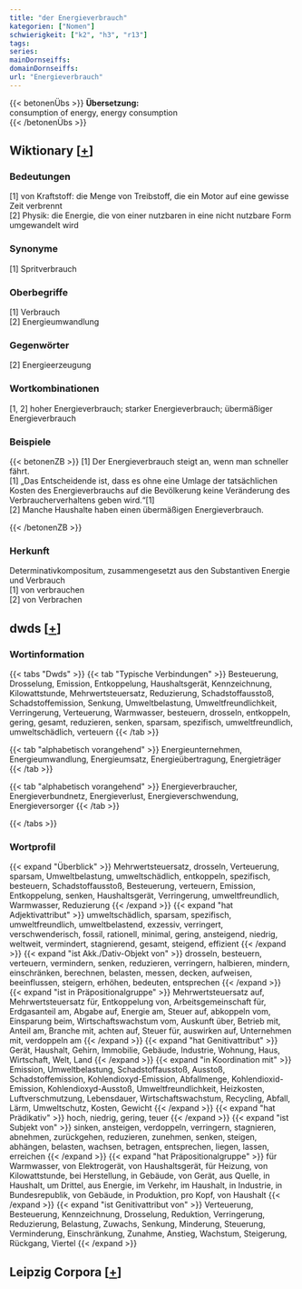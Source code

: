 ```yaml
---
title: "der Energieverbrauch"
kategorien: ["Nomen"]
schwierigkeit: ["k2", "h3", "r13"]
tags:
series:
mainDornseiffs:
domainDornseiffs:
url: "Energieverbrauch"
---
```


{{< betonenÜbs >}}
**Übersetzung:**  
consumption of energy, energy consumption  
{{< /betonenÜbs >}}

## Wiktionary [[+](https://de.wiktionary.org/wiki/Energieverbrauch)]

### Bedeutungen
[1] von Kraftstoff: die Menge von Treibstoff, die ein Motor auf eine gewisse Zeit verbrennt  
[2] Physik: die Energie, die von einer nutzbaren in eine nicht nutzbare Form umgewandelt wird  

### Synonyme
[1] Spritverbrauch  

### Oberbegriffe
[1] Verbrauch  
[2] Energieumwandlung  

### Gegenwörter
[2] Energieerzeugung  

### Wortkombinationen
[1, 2] hoher Energieverbrauch; starker Energieverbrauch; übermäßiger Energieverbrauch  

### Beispiele
{{< betonenZB >}}
[1] Der Energieverbrauch steigt an, wenn man schneller fährt.  
[1] „Das Entscheidende ist, dass es ohne eine  Umlage der tatsächlichen Kosten des Energieverbrauchs auf die Bevölkerung keine Veränderung des Verbraucherverhaltens geben wird.“[1]  
[2] Manche Haushalte haben einen übermäßigen Energieverbrauch.  

{{< /betonenZB >}}
### Herkunft
Determinativkompositum, zusammengesetzt aus den Substantiven Energie und Verbrauch  
[1] von verbrauchen  
[2] von Verbrachen  



## dwds [[+](https://www.dwds.de/wb/Energieverbrauch)]

### Wortinformation
{{< tabs "Dwds" >}}
{{< tab "Typische Verbindungen" >}}
Besteuerung, Drosselung, Emission, Entkoppelung, Haushaltsgerät, Kennzeichnung, Kilowattstunde, Mehrwertsteuersatz, Reduzierung, Schadstoffausstoß, Schadstoffemission, Senkung, Umweltbelastung, Umweltfreundlichkeit, Verringerung, Verteuerung, Warmwasser, besteuern, drosseln, entkoppeln, gering, gesamt, reduzieren, senken, sparsam, spezifisch, umweltfreundlich, umweltschädlich, verteuern
{{< /tab >}}

{{< tab "alphabetisch vorangehend" >}}
Energieunternehmen, Energieumwandlung, Energieumsatz, Energieübertragung, Energieträger
{{< /tab >}}

{{< tab "alphabetisch vorangehend" >}}
Energieverbraucher, Energieverbundnetz, Energieverlust, Energieverschwendung, Energieversorger
{{< /tab >}}

{{< /tabs >}}

### Wortprofil
{{< expand "Überblick" >}} Mehrwertsteuersatz, drosseln, Verteuerung, sparsam, Umweltbelastung, umweltschädlich, entkoppeln, spezifisch, besteuern, Schadstoffausstoß, Besteuerung, verteuern, Emission, Entkoppelung, senken, Haushaltsgerät, Verringerung, umweltfreundlich, Warmwasser, Reduzierung {{< /expand >}}
{{< expand "hat Adjektivattribut" >}} umweltschädlich, sparsam, spezifisch, umweltfreundlich, umweltbelastend, exzessiv, verringert, verschwenderisch, fossil, rationell, minimal, gering, ansteigend, niedrig, weltweit, vermindert, stagnierend, gesamt, steigend, effizient {{< /expand >}}
{{< expand "ist Akk./Dativ-Objekt von" >}} drosseln, besteuern, verteuern, vermindern, senken, reduzieren, verringern, halbieren, mindern, einschränken, berechnen, belasten, messen, decken, aufweisen, beeinflussen, steigern, erhöhen, bedeuten, entsprechen {{< /expand >}}
{{< expand "ist in Präpositionalgruppe" >}} Mehrwertsteuersatz auf, Mehrwertsteuersatz für, Entkoppelung von, Arbeitsgemeinschaft für, Erdgasanteil am, Abgabe auf, Energie am, Steuer auf, abkoppeln vom, Einsparung beim, Wirtschaftswachstum vom, Auskunft über, Betrieb mit, Anteil am, Branche mit, achten auf, Steuer für, auswirken auf, Unternehmen mit, verdoppeln am {{< /expand >}}
{{< expand "hat Genitivattribut" >}} Gerät, Haushalt, Gehirn, Immobilie, Gebäude, Industrie, Wohnung, Haus, Wirtschaft, Welt, Land {{< /expand >}}
{{< expand "in Koordination mit" >}} Emission, Umweltbelastung, Schadstoffausstoß, Ausstoß, Schadstoffemission, Kohlendioxyd-Emission, Abfallmenge, Kohlendioxid-Emission, Kohlendioxyd-Ausstoß, Umweltfreundlichkeit, Heizkosten, Luftverschmutzung, Lebensdauer, Wirtschaftswachstum, Recycling, Abfall, Lärm, Umweltschutz, Kosten, Gewicht {{< /expand >}}
{{< expand "hat Prädikativ" >}} hoch, niedrig, gering, teuer {{< /expand >}}
{{< expand "ist Subjekt von" >}} sinken, ansteigen, verdoppeln, verringern, stagnieren, abnehmen, zurückgehen, reduzieren, zunehmen, senken, steigen, abhängen, belasten, wachsen, betragen, entsprechen, liegen, lassen, erreichen {{< /expand >}}
{{< expand "hat Präpositionalgruppe" >}} für Warmwasser, von Elektrogerät, von Haushaltsgerät, für Heizung, von Kilowattstunde, bei Herstellung, in Gebäude, von Gerät, aus Quelle, in Haushalt, um Drittel, aus Energie, im Verkehr, im Haushalt, in Industrie, in Bundesrepublik, von Gebäude, in Produktion, pro Kopf, von Haushalt {{< /expand >}}
{{< expand "ist Genitivattribut von" >}} Verteuerung, Besteuerung, Kennzeichnung, Drosselung, Reduktion, Verringerung, Reduzierung, Belastung, Zuwachs, Senkung, Minderung, Steuerung, Verminderung, Einschränkung, Zunahme, Anstieg, Wachstum, Steigerung, Rückgang, Viertel {{< /expand >}}

## Leipzig Corpora [[+](https://corpora.uni-leipzig.de/en/res?word=Energieverbrauch&corpusId=deu_newscrawl-public_2018)]

